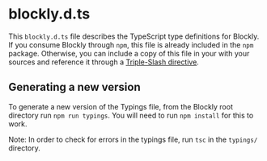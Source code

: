 # blockly.d.ts

This ``blockly.d.ts`` file describes the TypeScript type definitions for Blockly.
If you consume Blockly through ``npm``, this file is already included in the ``npm`` package.
Otherwise, you can include a copy of this file in your with your sources and reference it through a [Triple-Slash directive](https://www.typescriptlang.org/docs/handbook/triple-slash-directives.html).


## Generating a new version

To generate a new version of the Typings file, from the Blockly root directory run ``npm run typings``.
You will need to run ``npm install`` for this to work.

Note: In order to check for errors in the typings file, run ``tsc`` in the ``typings/`` directory.